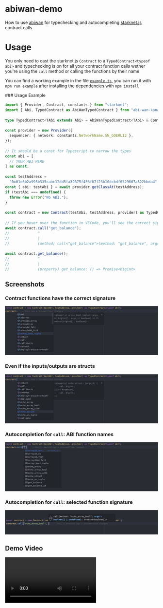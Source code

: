 # abiwan-demo

How to use [abiwan](https://github.com/keep-starknet-strange/abi-wan-kanabi) for typechecking and autocompleting [starknet.js](https://github.com/0xs34n/starknet.js/) contract calls

# Usage

You only need to cast the starknet.js `Contract` to a `TypedContract<typeof abi>` and typechecking is on for all your contract function calls wether you're using the `call` method or calling the functions by their name

You can find a working example in the file [`example.ts`](./example.ts), you can run it with `npm run example` after installing the dependencies with `npm install`

### Usage Example

```typescript
import { Provider, Contract, constants } from "starknet";
import { Abi, TypedContract as AbiWanTypedContract } from "abi-wan-kanabi";

type TypedContract<TAbi extends Abi> = AbiWanTypedContract<TAbi> & Contract;

const provider = new Provider({
  sequencer: { network: constants.NetworkName.SN_GOERLI2 },
});

// It should be a const for Typescript to narrow the types
const abi = [
  // YOUR ABI HERE
] as const;

const testAddress =
  "0x01c6b2a993b335cabc12dd5fa39875f456f07f23b10dcbdf6529667a322bbda4";
const { abi: testAbi } = await provider.getClassAt(testAddress);
if (testAbi === undefined) {
  throw new Error("No ABI.");
}

const contract = new Contract(testAbi, testAddress, provider) as TypedContract<typeof abi>

// If you hover over the function in VSCode, you'll see the correct signature inferred
await contract.call("get_balance");
//             ^
//             |
//             (method) call<"get_balance">(method: "get_balance", args?: [] | undefined): Promise<bigint> (+1 overload)

await contract.get_balance();
//             ^
//             |
//             (property) get_balance: () => Promise<bigint>
```

## Screenshots

### Contract functions have the correct signature

![screen1](./assets/screen1.png)

### Even if the inputs/outputs are structs

![screen2](./assets/screen2.png)

### Autocompletion for `call`: ABI function names

![screen3](./assets/screen3.png)

### Autocompletion for `call`: selected function signature

![screen4](./assets/screen4.png)
## Demo Video

<video src="https://github.com/Quadratic-Labs/abiwan-demo/assets/118889688/3e70454e-fc2a-4647-8a8d-8a5dde91d1ed">

# Enjoy !
